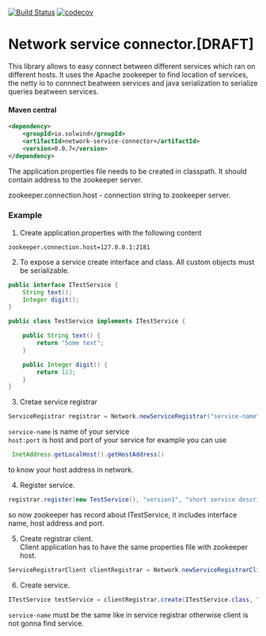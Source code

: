 [![Build Status](https://travis-ci.org/thesolwind/network-service-connector.svg?branch=master)](https://travis-ci.org/thesolwind/network-service-connector)
[![codecov](https://codecov.io/gh/thesolwind/network-service-connector/branch/master/graph/badge.svg)](https://codecov.io/gh/thesolwind/network-service-connector)
# Network service connector.[DRAFT]

This library allows to easy connect between different services which ran on different hosts. It uses the Apache zookeeper to find location of services, the netty io to connnect beatween services and java serialization to serialize queries beatween services.

#### Maven central
```xml
<dependency>
    <groupId>io.solwind</groupId>
    <artifactId>network-service-connector</artifactId>
    <version>0.0.7</version>
</dependency>
```

The application.properties file needs to be created in classpath. 
It should contain address to the zookeeper server.

zookeeper.connection.host - connection string to zookeeper server.<br/>

### Example
1. Create application.properties with the following content
```properties
zookeeper.connection.host=127.0.0.1:2181
```

2. To expose a service create interface and class. All custom objects must be serializable.
```java
public interface ITestService {
    String text();
    Integer digit();
}

public class TestService implements ITestService {

    public String text() {
        return "Some text";
    }

    public Integer digit() {
        return 123;
    }
}
```

3. Cretae service registrar
```java
ServiceRegistrar registrar = Network.newServiceRegistrar("service-name", "host:port", new ZookeeperDiscoveryConnector(), new NettyIoRmiConnectorServer());
```
`service-name` is name of your service<br/>
`host:port` is host and port of your service for example you can use
```java
 InetAddress.getLocalHost().getHostAddress()
```
to know your host address in network.

4. Register service.
```java
registrar.register(new TestService(), "version1", "short service description");
```
so now zookeeper has record about ITestService, it includes interface name, host address and port.

5. Create registrar client.<br/>
Client application has to have the same properties file with zookeeper host.
```java
ServiceRegistrarClient clientRegistrar = Network.newServiceRegistrarClient(new ZookeeperDiscoveryConnector());
```

6. Create service.
```java
ITestService testService = clientRegistrar.create(ITestService.class, "service-name", new NettyIoRmiConnectorClient());
```
`service-name` must be the same like in service registrar otherwise client is not gonna find service.